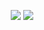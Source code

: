 <p align="center">
  <img src="https://media.giphy.com/media/3W0vjXgLj4rg4/giphy.gif">

  <img src="https://media.giphy.com/media/v1.Y2lkPTc5MGI3NjExc3RiamtrdjA3bXVncjVjbTh2bTRuNGIybDdqaTBzZXgxMjVlb2VvciZlcD12MV9pbnRlcm5hbF9naWZfYnlfaWQmY3Q9Zw/nknc39aSa59TWgaCK6/giphy.gif">
</p>

